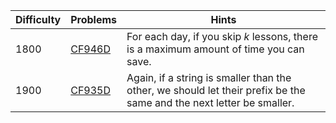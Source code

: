 | Difficulty | Problems | Hints |
| -------- | -------- | -------- |
| 1800 | [CF946D](https://codeforces.com/problemset/problem/946/D) | For each day, if you skip $k$ lessons, there is a maximum amount of time you can save. |
| 1900 | [CF935D](https://codeforces.com/problemset/problem/935/D) | Again, if a string is smaller than the other, we should let their prefix be the same and the next letter be smaller. |